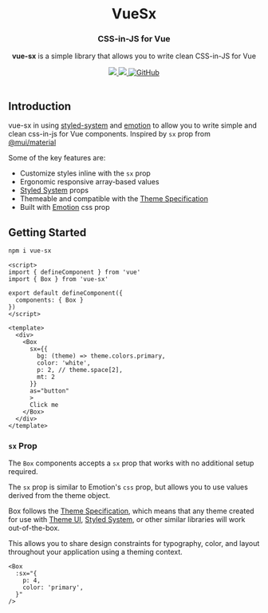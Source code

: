 <h1 align="center">VueSx</h1>
<h3 align="center">CSS-in-JS for Vue</h3>
<p align="center">
<b>vue-sx</b> is a simple library that allows you to write clean CSS-in-JS for Vue
</p>


<p align="center">
<a title="Total downloads" href="https://www.npmjs.com/package/vue-sx">
    <img src="https://img.shields.io/npm/dm/vue-sx.svg?style=flat-square">
  </a>
  <a title="Current version" href="https://www.npmjs.com/package/vue-sx">
    <img src="https://img.shields.io/npm/v/vue-sx.svg?style=flat-square">
  </a>
  <a title="MIT License" href="LICENSE">
    <img alt="GitHub" src="https://img.shields.io/github/license/ghalex/vue-sx?style=flat-square">
  </a>
  <br>
  <br>
</p>

## Introduction

vue-sx in using [styled-system](https://styled-system.com/) and [emotion](emotion.sh) to allow you to write simple and clean css-in-js for Vue components. Inspired by `sx` prop from [@mui/material
](https://mui.com/system/basics/#the-sx-prop)

Some of the key features are:
- Customize styles inline with the `sx` prop
- Ergonomic responsive array-based values
- [Styled System](https://styled-system.com/) props
- Themeable and compatible with the [Theme Specification](https://styled-system.com/theme-specification)
- Built with [Emotion](emotion.sh) css prop

## Getting Started

```sh
npm i vue-sx
```

```vue
<script>
import { defineComponent } from 'vue'
import { Box } from 'vue-sx'

export default defineComponent({
  components: { Box }
})
</script>

<template>
  <div>
    <Box
      sx={{
        bg: (theme) => theme.colors.primary,
        color: 'white',
        p: 2, // theme.space[2],
        mt: 2 
      }}
      as="button"
      >
      Click me
    </Box>
  </div>
</template>
```

### `sx` Prop

The `Box` components accepts a `sx` prop that works with no additional setup required.

The `sx` prop is similar to Emotion's `css` prop, but allows you to use values derived from the theme object.

Box follows the [Theme Specification](), which means that any theme created for use with [Theme UI](), [Styled System](), or other similar libraries will work out-of-the-box.

This allows you to share design constraints for typography, color, and layout throughout your application using a theming context.

```vue
<Box
  :sx="{
    p: 4,
    color: 'primary',
  }"
/>
```
